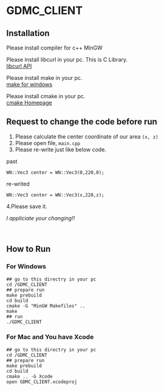 # GDMC_CLIENT

## Installation

Please install compiler for c++
MinGW

Please install libcurl in your pc. This is C Library.<br>
[libcurl API](https://curl.se/libcurl/c/)

Please install make in your pc.<br>
[make for windows](http://gnuwin32.sourceforge.net/packages/make.htm)

Please install cmake in your pc.<br>
[cmake Homepage](https://cmake.org/install/)



## Request to change the code before run

1. Please calculate the center coordinate of our area `(x, z)`
2. Please open file, `main.cpp`
3. Please re-write just like below code.

past
```
WN::Vec3 center = WN::Vec3(0,220,0);
```

re-writed
```
WN::Vec3 center = WN::Vec3(x,220,z);
```

4.Please save it.

*I appliciate your changing!!*

<br>

## How to Run
### For Windows
```
## go to this directry in your pc
cd /GDMC_CLIENT
## prepare run
make prebuild
cd build
cmake -G "MinGW Makefiles" ..
make
## run
./GDMC_CLIENT
```

### For Mac and You have Xcode
```
## go to this directry in your pc
cd /GDMC_CLIENT
## prepare run
make prebuild
cd build
cmake .. -G Xcode
open GDMC_CLIENT.xcodeproj
```

